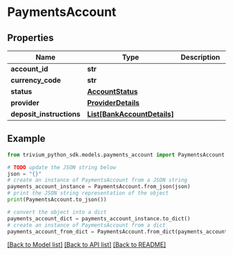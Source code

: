 # PaymentsAccount


## Properties

Name | Type | Description | Notes
------------ | ------------- | ------------- | -------------
**account_id** | **str** |  | 
**currency_code** | **str** |  | 
**status** | [**AccountStatus**](AccountStatus.md) |  | 
**provider** | [**ProviderDetails**](ProviderDetails.md) |  | 
**deposit_instructions** | [**List[BankAccountDetails]**](BankAccountDetails.md) |  | [optional] 

## Example

```python
from trivium_python_sdk.models.payments_account import PaymentsAccount

# TODO update the JSON string below
json = "{}"
# create an instance of PaymentsAccount from a JSON string
payments_account_instance = PaymentsAccount.from_json(json)
# print the JSON string representation of the object
print(PaymentsAccount.to_json())

# convert the object into a dict
payments_account_dict = payments_account_instance.to_dict()
# create an instance of PaymentsAccount from a dict
payments_account_from_dict = PaymentsAccount.from_dict(payments_account_dict)
```
[[Back to Model list]](../README.md#documentation-for-models) [[Back to API list]](../README.md#documentation-for-api-endpoints) [[Back to README]](../README.md)


